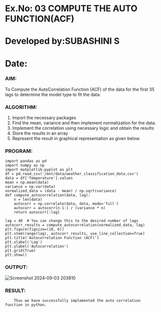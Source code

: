 # Ex.No: 03   COMPUTE THE AUTO FUNCTION(ACF)
# Developed by:SUBASHINI S
# Date: 

### AIM:
To Compute the AutoCorrelation Function (ACF) of the data for the first 35 lags to determine the model
type to fit the data.
### ALGORITHM:
1. Import the necessary packages
2. Find the mean, variance and then implement normalization for the data.
3. Implement the correlation using necessary logic and obtain the results
4. Store the results in an array
5. Represent the result in graphical representation as given below.
### PROGRAM:
```
import pandas as pd
import numpy as np
import matplotlib.pyplot as plt
df = pd.read_csv('/mnt/data/weather_classification_data.csv')
data = df['Temperature'].values
mean = np.mean(data)
variance = np.var(data)
normalized_data = (data - mean) / np.sqrt(variance)
def compute_autocorrelation(data, lag):
    n = len(data)
    autocorr = np.correlate(data, data, mode='full')
    autocorr = autocorr[n-1:] / (variance * n)
    return autocorr[:lag]

lag = 40  # You can change this to the desired number of lags
autocorr_results = compute_autocorrelation(normalized_data, lag)
plt.figure(figsize=(10, 6))
plt.stem(range(lag), autocorr_results, use_line_collection=True)
plt.title('Autocorrelation Function (ACF)')
plt.xlabel('Lag')
plt.ylabel('Autocorrelation')
plt.grid(True)
plt.show()

```


### OUTPUT:

![Screenshot 2024-09-03 203810](https://github.com/user-attachments/assets/61b9d59c-7e79-4888-84f0-5aa37dcc9f4f)

### RESULT:
        Thus we have successfully implemented the auto correlation function in python.
